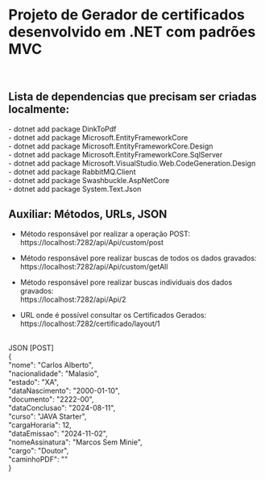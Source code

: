 <h1> Projeto de Gerador de certificados desenvolvido em .NET com padrões MVC </h1>
</br>

<h2>Lista de dependencias que precisam ser criadas localmente:</h2>
  - dotnet add package DinkToPdf</br>
  - dotnet add package Microsoft.EntityFrameworkCore</br>
  - dotnet add package Microsoft.EntityFrameworkCore.Design</br>
  - dotnet add package Microsoft.EntityFrameworkCore.SqlServer</br>
  - dotnet add package Microsoft.VisualStudio.Web.CodeGeneration.Design</br>
  - dotnet add package RabbitMQ.Client</br>
  - dotnet add package Swashbuckle.AspNetCore</br>
  - dotnet add package System.Text.Json

  </br>
<h2>Auxiliar: Métodos, URLs, JSON</h2>

-  Método responsável por realizar a operação POST:   </br>
https://localhost:7282/api/Api/custom/post

-  Método responsável pore realizar buscas de todos os dados gravados:   </br>
https://localhost:7282/api/Api/custom/getAll

-  Método responsável pore realizar buscas individuais dos dados gravados:   </br>
https://localhost:7282/api/Api/2

-  URL onde é possível consultar os Certificados Gerados:   </br>
https://localhost:7282/certificado/layout/1
  </br>
JSON [POST]  </br>
{  </br>
    "nome": "Carlos Alberto",  </br>
    "nacionalidade": "Malasio",  </br>
    "estado": "XA",  </br>
    "dataNascimento": "2000-01-10",  </br>
    "documento": "2222-00",  </br>
    "dataConclusao": "2024-08-11",  </br>
    "curso": "JAVA Starter",  </br>
    "cargaHoraria": 12,  </br>
    "dataEmissao": "2024-11-02",  </br>
    "nomeAssinatura": "Marcos Sem Minie",  </br>
    "cargo": "Doutor",  </br>
    "caminhoPDF": ""  </br>
}
